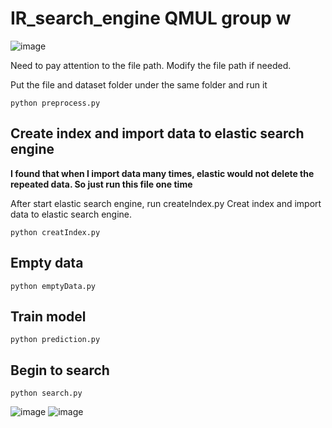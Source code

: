# IR_search_engine QMUL group w

![image](https://user-images.githubusercontent.com/15157064/114306134-75502980-9b0d-11eb-817d-b21c7b3c01d7.png)

Need to pay attention to the file path. Modify the file path if needed.

Put the file and dataset folder under the same folder and run it 
```
python preprocess.py
```
## Create index and import data to elastic search engine

**I found that when I import data many times, elastic would not delete the repeated data. So just run this file one time**

After start elastic search engine, run createIndex.py
Creat index and import data to elastic search engine.
```
python creatIndex.py
```

## Empty data
```
python emptyData.py
```

## Train model
```
python prediction.py
```

## Begin to search
```
python search.py
```
![image](https://user-images.githubusercontent.com/15157064/114917964-22ea7200-9e59-11eb-8313-66aa1f17c498.png)
![image](https://user-images.githubusercontent.com/15157064/114917975-24b43580-9e59-11eb-8c80-02bf23b9705b.png)



